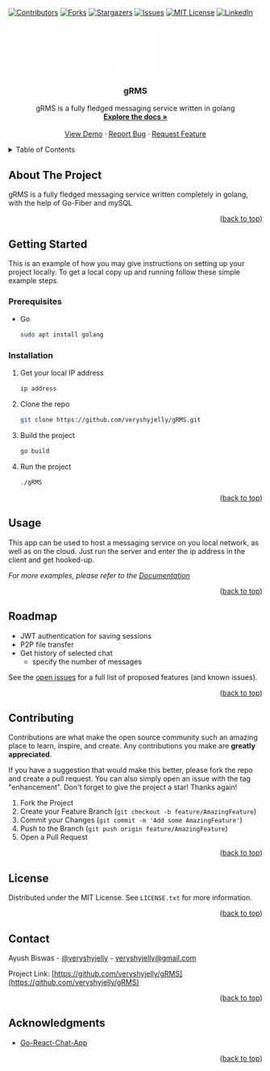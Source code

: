 


[![Contributors][contributors-shield]][contributors-url]
[![Forks][forks-shield]][forks-url]
[![Stargazers][stars-shield]][stars-url]
[![Issues][issues-shield]][issues-url]
[![MIT License][license-shield]][license-url]
[![LinkedIn][linkedin-shield]][linkedin-url]



<!-- PROJECT LOGO -->
<br />
<div align="center">
  <a href="https://github.com/veryshyjelly/gRMS">
    <img src="./logo.svg" alt="Logo" width="80" height="80">
  </a>

<h3 align="center"><b>gRMS</b></h3>

  <p align="center">
    gRMS is a fully fledged messaging service written in golang
    <br />
    <a href="https://github.com/veryshyjelly/gRMS"><strong>Explore the docs »</strong></a>
    <br />
    <br />
    <a href="https://github.com/veryshyjelly/gRMS">View Demo</a>
    ·
    <a href="https://github.com/veryshyjelly/gRMS/issues">Report Bug</a>
    ·
    <a href="https://github.com/veryshyjelly/gRMS/issues">Request Feature</a>
  </p>
</div>



<!-- TABLE OF CONTENTS -->
<details>
  <summary>Table of Contents</summary>
  <ol>
    <li>
      <a href="#about-the-project">About The Project</a>
    </li>
    <li>
      <a href="#getting-started">Getting Started</a>
      <ul>
        <li><a href="#prerequisites">Prerequisites</a></li>
        <li><a href="#installation">Installation</a></li>
      </ul>
    </li>
    <li><a href="#usage">Usage</a></li>
    <li><a href="#roadmap">Roadmap</a></li>
    <li><a href="#contributing">Contributing</a></li>
    <li><a href="#license">License</a></li>
    <li><a href="#contact">Contact</a></li>
    <li><a href="#acknowledgments">Acknowledgments</a></li>
  </ol>
</details>



<!-- ABOUT THE PROJECT -->
## About The Project

gRMS is a fully fledged messaging service written completely in golang, with the help of Go-Fiber and mySQL

<p align="right">(<a href="#readme-top">back to top</a>)</p>



<!-- GETTING STARTED -->
## Getting Started

This is an example of how you may give instructions on setting up your project locally.
To get a local copy up and running follow these simple example steps.

### Prerequisites

* Go
  ```sh
  sudo apt install golang
  ```

### Installation

1. Get your local IP address
    ```sh
    ip address
     ```
2. Clone the repo
   ```sh
   git clone https://github.com/veryshyjelly/gRMS.git
   ```
3. Build the project
   ```sh
   go build
   ```
4. Run the project
    ```sh
    ./gRMS
    ```

<p align="right">(<a href="#readme-top">back to top</a>)</p>



<!-- USAGE EXAMPLES -->
## Usage

This app can be used to host a messaging service on you local network, as well as on the cloud.
Just run the server and enter the ip address in the client and get hooked-up.

_For more examples, please refer to the [Documentation](https://example.com)_

<p align="right">(<a href="#readme-top">back to top</a>)</p>



<!-- ROADMAP -->
## Roadmap

- JWT authentication for saving sessions
- P2P file transfer
- Get history of selected chat
    - specify the number of messages

See the [open issues](https://github.com/veryshyjelly/gRMS/issues) for a full list of proposed features (and known issues).

<p align="right">(<a href="#readme-top">back to top</a>)</p>



<!-- CONTRIBUTING -->
## Contributing

Contributions are what make the open source community such an amazing place to learn, inspire, and create. Any contributions you make are **greatly appreciated**.

If you have a suggestion that would make this better, please fork the repo and create a pull request. You can also simply open an issue with the tag "enhancement".
Don't forget to give the project a star! Thanks again!

1. Fork the Project
2. Create your Feature Branch (`git checkout -b feature/AmazingFeature`)
3. Commit your Changes (`git commit -m 'Add some AmazingFeature'`)
4. Push to the Branch (`git push origin feature/AmazingFeature`)
5. Open a Pull Request

<p align="right">(<a href="#readme-top">back to top</a>)</p>



<!-- LICENSE -->
## License

Distributed under the MIT License. See `LICENSE.txt` for more information.

<p align="right">(<a href="#readme-top">back to top</a>)</p>



<!-- CONTACT -->
## Contact

Ayush Biswas - [@veryshyjelly](https://twitter.com/veryshyjelly) - veryshyjelly@gmail.com

Project Link: [https://github.com/veryshyjelly/gRMS](https://github.com/veryshyjelly/gRMS)

<p align="right">(<a href="#readme-top">back to top</a>)</p>



<!-- ACKNOWLEDGMENTS -->
## Acknowledgments

* [Go-React-Chat-App](https://github.com/AkhilSharma90/GO-React-Fullstack-Chat)

<p align="right">(<a href="#readme-top">back to top</a>)</p>



<!-- MARKDOWN LINKS & IMAGES -->
<!-- https://www.markdownguide.org/basic-syntax/#reference-style-links -->
[contributors-shield]: https://img.shields.io/github/contributors/veryshyjelly/gRMS.svg?style=for-the-badge
[contributors-url]: https://github.com/veryshyjelly/gRMS/graphs/contributors
[forks-shield]: https://img.shields.io/github/forks/veryshyjelly/gRMS.svg?style=for-the-badge
[forks-url]: https://github.com/veryshyjelly/gRMS/network/members
[stars-shield]: https://img.shields.io/github/stars/veryshyjelly/gRMS.svg?style=for-the-badge
[stars-url]: https://github.com/veryshyjelly/gRMS/stargazers
[issues-shield]: https://img.shields.io/github/issues/veryshyjelly/gRMS.svg?style=for-the-badge
[issues-url]: https://github.com/veryshyjelly/gRMS/issues
[license-shield]: https://img.shields.io/github/license/veryshyjelly/gRMS.svg?style=for-the-badge
[license-url]: https://github.com/veryshyjelly/gRMS/blob/master/LICENSE.txt
[linkedin-shield]: https://img.shields.io/badge/-LinkedIn-black.svg?style=for-the-badge&logo=linkedin&colorB=555
[linkedin-url]: https://linkedin.com/in/veryshyjelly
[product-screenshot]: images/screenshot.png
[Go]: https://img.shields.io/badge/Golang-878787?style=for-the-badge&logo=go&logoColor=white
[Go-link]: https://golang.google.cn/
[Go-fiber]: https://img.shields.io/badge/%F0%9F%92%A1%20Go-Fiber-00ACD7.svg?style=flat-square
[Fiber-url]: https://github.com/gofiber/fiber


